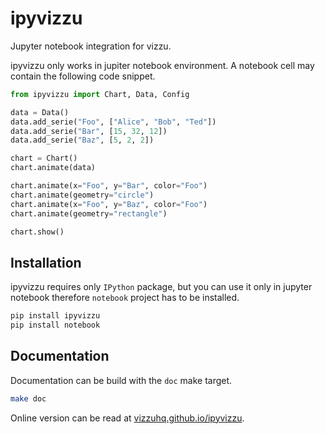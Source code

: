 # ipyvizzu

Jupyter notebook integration for vizzu.

ipyvizzu only works in jupiter notebook environment. A notebook cell may
contain the following code snippet.

```python
from ipyvizzu import Chart, Data, Config

data = Data()
data.add_serie("Foo", ["Alice", "Bob", "Ted"])
data.add_serie("Bar", [15, 32, 12])
data.add_serie("Baz", [5, 2, 2])

chart = Chart()
chart.animate(data)

chart.animate(x="Foo", y="Bar", color="Foo")
chart.animate(geometry="circle")
chart.animate(x="Foo", y="Baz", color="Foo")
chart.animate(geometry="rectangle")

chart.show()
```

## Installation

ipyvizzu requires only `IPython` package, but you can use it only in jupyter
notebook therefore `notebook` project has to be installed.

```sh
pip install ipyvizzu
pip install notebook
```

## Documentation

Documentation can be build with the `doc` make target.

```sh
make doc
```

Online version can be read at [vizzuhq.github.io/ipyvizzu](https://vizzuhq.github.io/ipyvizzu/index.html).
